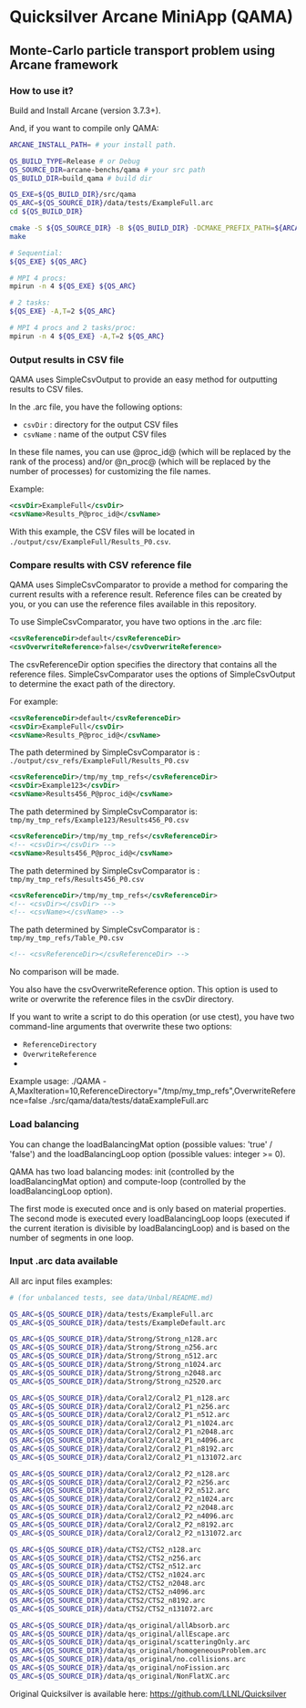 # Quicksilver Arcane MiniApp (QAMA)
## Monte-Carlo particle transport problem using Arcane framework

### How to use it?

Build and Install Arcane (version 3.7.3+).

And, if you want to compile only QAMA:

```sh
ARCANE_INSTALL_PATH= # your install path.

QS_BUILD_TYPE=Release # or Debug
QS_SOURCE_DIR=arcane-benchs/qama # your src path
QS_BUILD_DIR=build_qama # build dir

QS_EXE=${QS_BUILD_DIR}/src/qama
QS_ARC=${QS_SOURCE_DIR}/data/tests/ExampleFull.arc
cd ${QS_BUILD_DIR}

cmake -S ${QS_SOURCE_DIR} -B ${QS_BUILD_DIR} -DCMAKE_PREFIX_PATH=${ARCANE_INSTALL_PATH} -DCMAKE_BUILD_TYPE=${QS_BUILD_TYPE}
make

# Sequential:
${QS_EXE} ${QS_ARC}

# MPI 4 procs:
mpirun -n 4 ${QS_EXE} ${QS_ARC}

# 2 tasks:
${QS_EXE} -A,T=2 ${QS_ARC}

# MPI 4 procs and 2 tasks/proc:
mpirun -n 4 ${QS_EXE} -A,T=2 ${QS_ARC}
```

### Output results in CSV file

QAMA uses SimpleCsvOutput to provide an easy method for outputting results
to CSV files.

In the .arc file, you have the following options:
- `csvDir`  : directory for the output CSV files
- `csvName` : name of the output CSV files

In these file names, you can use @proc_id@ (which will be replaced by the rank of the process) and/or @n_proc@ (which will be replaced by the number of processes) for customizing the file names.

Example:
```xml
<csvDir>ExampleFull</csvDir>
<csvName>Results_P@proc_id@</csvName>
```
With this example, the CSV files will be located in `./output/csv/ExampleFull/Results_P0.csv`.


### Compare results with CSV reference file

QAMA uses SimpleCsvComparator to provide a method for comparing the current
results with a reference result. Reference files can be created by you,
or you can use the reference files available in this repository.

To use SimpleCsvComparator, you have two options in the .arc file:
```xml
<csvReferenceDir>default</csvReferenceDir>
<csvOverwriteReference>false</csvOverwriteReference>
```
The csvReferenceDir option specifies the directory that contains all the reference files.
SimpleCsvComparator uses the options of SimpleCsvOutput to determine the exact path of the directory.

For example:
```xml
<csvReferenceDir>default</csvReferenceDir>
<csvDir>ExampleFull</csvDir>
<csvName>Results_P@proc_id@</csvName>
```
The path determined by SimpleCsvComparator is :
`./output/csv_refs/ExampleFull/Results_P0.csv`

```xml
<csvReferenceDir>/tmp/my_tmp_refs</csvReferenceDir>
<csvDir>Example123</csvDir>
<csvName>Results456_P@proc_id@</csvName>
```
The path determined by SimpleCsvComparator is:
`tmp/my_tmp_refs/Example123/Results456_P0.csv`

```xml
<csvReferenceDir>/tmp/my_tmp_refs</csvReferenceDir>
<!-- <csvDir></csvDir> -->
<csvName>Results456_P@proc_id@</csvName>
```
The path determined by SimpleCsvComparator is :
`tmp/my_tmp_refs/Results456_P0.csv`

```xml
<csvReferenceDir>/tmp/my_tmp_refs</csvReferenceDir>
<!-- <csvDir></csvDir> -->
<!-- <csvName></csvName> -->
```
The path determined by SimpleCsvComparator is :
`tmp/my_tmp_refs/Table_P0.csv`

```xml
<!-- <csvReferenceDir></csvReferenceDir> -->
```
No comparison will be made.

You also have the csvOverwriteReference option. This option is used to write
or overwrite the reference files in the csvDir directory.

If you want to write a script to do this operation (or use ctest),
you have two command-line arguments that overwrite these two options:
- `ReferenceDirectory`
- `OverwriteReference`
- 
Example usage:
./QAMA -A,MaxIteration=10,ReferenceDirectory="/tmp/my_tmp_refs",OverwriteReference=false ./src/qama/data/tests/dataExampleFull.arc


### Load balancing

You can change the loadBalancingMat option (possible values: 'true' / 'false')
and the loadBalancingLoop option (possible values: integer >= 0).

QAMA has two load balancing modes: init (controlled by the loadBalancingMat option)
and compute-loop (controlled by the loadBalancingLoop option).

The first mode is executed once and is only based on material properties.
The second mode is executed every loadBalancingLoop loops (executed if the current
iteration is divisible by loadBalancingLoop) and is based on the number of segments in one loop.


### Input .arc data available

All arc input files examples:

```sh
# (for unbalanced tests, see data/Unbal/README.md)

QS_ARC=${QS_SOURCE_DIR}/data/tests/ExampleFull.arc
QS_ARC=${QS_SOURCE_DIR}/data/tests/ExampleDefault.arc

QS_ARC=${QS_SOURCE_DIR}/data/Strong/Strong_n128.arc
QS_ARC=${QS_SOURCE_DIR}/data/Strong/Strong_n256.arc
QS_ARC=${QS_SOURCE_DIR}/data/Strong/Strong_n512.arc
QS_ARC=${QS_SOURCE_DIR}/data/Strong/Strong_n1024.arc
QS_ARC=${QS_SOURCE_DIR}/data/Strong/Strong_n2048.arc
QS_ARC=${QS_SOURCE_DIR}/data/Strong/Strong_n2520.arc

QS_ARC=${QS_SOURCE_DIR}/data/Coral2/Coral2_P1_n128.arc
QS_ARC=${QS_SOURCE_DIR}/data/Coral2/Coral2_P1_n256.arc
QS_ARC=${QS_SOURCE_DIR}/data/Coral2/Coral2_P1_n512.arc
QS_ARC=${QS_SOURCE_DIR}/data/Coral2/Coral2_P1_n1024.arc
QS_ARC=${QS_SOURCE_DIR}/data/Coral2/Coral2_P1_n2048.arc
QS_ARC=${QS_SOURCE_DIR}/data/Coral2/Coral2_P1_n4096.arc
QS_ARC=${QS_SOURCE_DIR}/data/Coral2/Coral2_P1_n8192.arc
QS_ARC=${QS_SOURCE_DIR}/data/Coral2/Coral2_P1_n131072.arc

QS_ARC=${QS_SOURCE_DIR}/data/Coral2/Coral2_P2_n128.arc
QS_ARC=${QS_SOURCE_DIR}/data/Coral2/Coral2_P2_n256.arc
QS_ARC=${QS_SOURCE_DIR}/data/Coral2/Coral2_P2_n512.arc
QS_ARC=${QS_SOURCE_DIR}/data/Coral2/Coral2_P2_n1024.arc
QS_ARC=${QS_SOURCE_DIR}/data/Coral2/Coral2_P2_n2048.arc
QS_ARC=${QS_SOURCE_DIR}/data/Coral2/Coral2_P2_n4096.arc
QS_ARC=${QS_SOURCE_DIR}/data/Coral2/Coral2_P2_n8192.arc
QS_ARC=${QS_SOURCE_DIR}/data/Coral2/Coral2_P2_n131072.arc

QS_ARC=${QS_SOURCE_DIR}/data/CTS2/CTS2_n128.arc
QS_ARC=${QS_SOURCE_DIR}/data/CTS2/CTS2_n256.arc
QS_ARC=${QS_SOURCE_DIR}/data/CTS2/CTS2_n512.arc
QS_ARC=${QS_SOURCE_DIR}/data/CTS2/CTS2_n1024.arc
QS_ARC=${QS_SOURCE_DIR}/data/CTS2/CTS2_n2048.arc
QS_ARC=${QS_SOURCE_DIR}/data/CTS2/CTS2_n4096.arc
QS_ARC=${QS_SOURCE_DIR}/data/CTS2/CTS2_n8192.arc
QS_ARC=${QS_SOURCE_DIR}/data/CTS2/CTS2_n131072.arc

QS_ARC=${QS_SOURCE_DIR}/data/qs_original/allAbsorb.arc
QS_ARC=${QS_SOURCE_DIR}/data/qs_original/allEscape.arc
QS_ARC=${QS_SOURCE_DIR}/data/qs_original/scatteringOnly.arc
QS_ARC=${QS_SOURCE_DIR}/data/qs_original/homogeneousProblem.arc
QS_ARC=${QS_SOURCE_DIR}/data/qs_original/no.collisions.arc
QS_ARC=${QS_SOURCE_DIR}/data/qs_original/noFission.arc
QS_ARC=${QS_SOURCE_DIR}/data/qs_original/NonFlatXC.arc
```

Original Quicksilver is available here: https://github.com/LLNL/Quicksilver